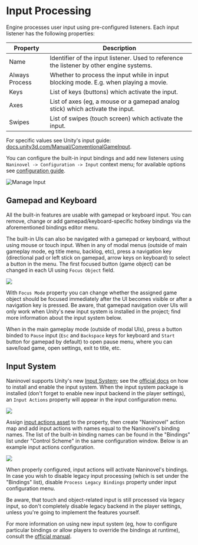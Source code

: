 # Input Processing
 
Engine processes user input using pre-configured listeners. Each input listener has the following properties:

Property | Description
--- | ---
Name | Identifier of the input listener. Used to reference the listener by other engine systems.
Always Process | Whether to process the input while in input blocking mode. E.g. when playing a movie.
Keys | List of keys (buttons) which activate the input.
Axes | List of axes (eg, a mouse or a gamepad analog stick) which activate the input.
Swipes | List of swipes (touch screen) which activate the input.

For specific values see Unity's input guide: [docs.unity3d.com/Manual/ConventionalGameInput](https://docs.unity3d.com/Manual/ConventionalGameInput.html).

You can configure the built-in input bindings and add new listeners using `Naninovel -> Configuration -> Input` context menu; for available options see [configuration guide](/guide/configuration.md#input).

![Manage Input](https://i.gyazo.com/2f97539323c9fc36124e286856a36f84.png)

## Gamepad and Keyboard

All the built-in features are usable with gamepad or keyboard input. You can remove, change or add gamepad/keyboard-specific hotkey bindings via the aforementioned bindings editor menu.

The built-in UIs can also be navigated with a gamepad or keyboard, without using mouse or touch input. When in any of modal menus (outside of main gameplay mode, eg title menu, backlog, etc), press a navigation key (directional pad or left stick on gamepad, arrow keys on keyboard) to select a button in the menu. The first focused button (game object) can be changed in each UI using `Focus Object` field.

![](https://i.gyazo.com/809d4c423d1696a075d5fb73370d48fa.png)

With `Focus Mode` property you can change whether the assigned game object should be focused immediately after the UI becomes visible or after a navigation key is pressed. Be aware, that gamepad navigation over UIs will only work when Unity's new input system is installed in the project; find more information about the input system below.

When in the main gameplay mode (outside of modal UIs), press a button binded to `Pause` input (`Esc` and `Backspace` keys for keyboard and `Start` button for gamepad by default) to open pause menu, where you can save/load game, open settings, exit to title, etc.

## Input System

Naninovel supports Unity's new [Input System](https://blogs.unity3d.com/2019/10/14/introducing-the-new-input-system/); see the [official docs](https://docs.unity3d.com/Packages/com.unity.inputsystem@1.0/manual/Installation.html) on how to install and enable the input system. When the input system package is installed (don't forget to enable new input backend in the player settings), an `Input Actions` property will appear in the input configuration menu.

![](https://i.gyazo.com/7c6d767c0f3443e1999fe14917080eb1.png)

Assign [input actions asset](https://docs.unity3d.com/Packages/com.unity.inputsystem@1.0/manual/ActionAssets.html?q=input%20actions%20asset) to the property, then create "Naninovel" action map and add input actions with names equal to the Naninovel's binding names. The list of the built-in binding names can be found in the "Bindings" list under "Control Scheme" in the same configuration window. Below is an example input actions configuration.

![](https://i.gyazo.com/36d1951519e4f671509c7136a83d9958.png)

When properly configured, input actions will activate Naninovel's bindings. In case you wish to disable legacy input processing (which is set under the "Bindings" list), disable `Process Legacy Bindings` property under input configuration menu.

Be aware, that touch and object-related input is still processed via legacy input, so don't completely disable legacy backend in the player settings, unless you're going to implement the features yourself.

For more information on using new input system (eg, how to configure particular bindings or allow players to override the bindings at runtime), consult the [official manual](https://docs.unity3d.com/Packages/com.unity.inputsystem@1.0/manual).
